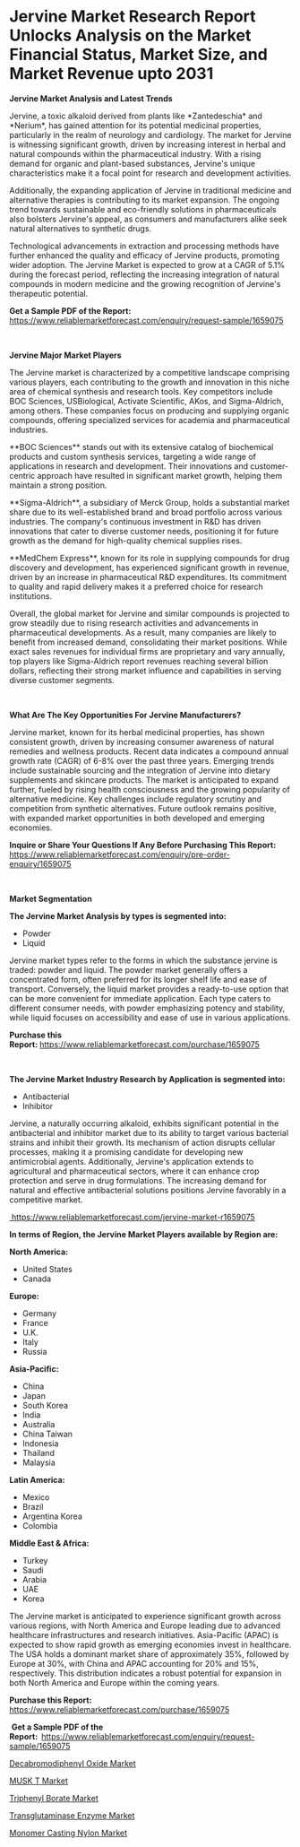 <p><h1>Jervine Market Research Report Unlocks Analysis on the Market Financial Status, Market Size, and Market Revenue upto 2031</h1></p><p><strong>Jervine Market Analysis and Latest Trends</strong></p>
<p><p>Jervine, a toxic alkaloid derived from plants like *Zantedeschia* and *Nerium*, has gained attention for its potential medicinal properties, particularly in the realm of neurology and cardiology. The market for Jervine is witnessing significant growth, driven by increasing interest in herbal and natural compounds within the pharmaceutical industry. With a rising demand for organic and plant-based substances, Jervine's unique characteristics make it a focal point for research and development activities.</p><p>Additionally, the expanding application of Jervine in traditional medicine and alternative therapies is contributing to its market expansion. The ongoing trend towards sustainable and eco-friendly solutions in pharmaceuticals also bolsters Jervine's appeal, as consumers and manufacturers alike seek natural alternatives to synthetic drugs.</p><p>Technological advancements in extraction and processing methods have further enhanced the quality and efficacy of Jervine products, promoting wider adoption. The Jervine Market is expected to grow at a CAGR of 5.1% during the forecast period, reflecting the increasing integration of natural compounds in modern medicine and the growing recognition of Jervine's therapeutic potential.</p></p>
<p><strong>Get a Sample PDF of the Report:&nbsp;</strong> <a href="https://www.reliablemarketforecast.com/enquiry/request-sample/1659075?utm_campaign=1140&utm_medium=2&utm_source=Github&utm_content=ia&utm_term=08112024&utm_id=jervine">https://www.reliablemarketforecast.com/enquiry/request-sample/1659075</a></p>
<p>&nbsp;</p>
<p><strong>Jervine Major Market Players</strong></p>
<p><p>The Jervine market is characterized by a competitive landscape comprising various players, each contributing to the growth and innovation in this niche area of chemical synthesis and research tools. Key competitors include BOC Sciences, USBiological, Activate Scientific, AKos, and Sigma-Aldrich, among others. These companies focus on producing and supplying organic compounds, offering specialized services for academia and pharmaceutical industries.</p><p>**BOC Sciences** stands out with its extensive catalog of biochemical products and custom synthesis services, targeting a wide range of applications in research and development. Their innovations and customer-centric approach have resulted in significant market growth, helping them maintain a strong position.</p><p>**Sigma-Aldrich**, a subsidiary of Merck Group, holds a substantial market share due to its well-established brand and broad portfolio across various industries. The company's continuous investment in R&D has driven innovations that cater to diverse customer needs, positioning it for future growth as the demand for high-quality chemical supplies rises.</p><p>**MedChem Express**, known for its role in supplying compounds for drug discovery and development, has experienced significant growth in revenue, driven by an increase in pharmaceutical R&D expenditures. Its commitment to quality and rapid delivery makes it a preferred choice for research institutions.</p><p>Overall, the global market for Jervine and similar compounds is projected to grow steadily due to rising research activities and advancements in pharmaceutical developments. As a result, many companies are likely to benefit from increased demand, consolidating their market positions. While exact sales revenues for individual firms are proprietary and vary annually, top players like Sigma-Aldrich report revenues reaching several billion dollars, reflecting their strong market influence and capabilities in serving diverse customer segments.</p></p>
<p>&nbsp;</p>
<p><strong>What Are The Key Opportunities For Jervine Manufacturers?</strong></p>
<p><p>Jervine market, known for its herbal medicinal properties, has shown consistent growth, driven by increasing consumer awareness of natural remedies and wellness products. Recent data indicates a compound annual growth rate (CAGR) of 6-8% over the past three years. Emerging trends include sustainable sourcing and the integration of Jervine into dietary supplements and skincare products. The market is anticipated to expand further, fueled by rising health consciousness and the growing popularity of alternative medicine. Key challenges include regulatory scrutiny and competition from synthetic alternatives. Future outlook remains positive, with expanded market opportunities in both developed and emerging economies.</p></p>
<p><strong>Inquire or Share Your Questions If Any Before Purchasing This Report:</strong> <a href="https://www.reliablemarketforecast.com/enquiry/pre-order-enquiry/1659075?utm_campaign=1140&utm_medium=2&utm_source=Github&utm_content=ia&utm_term=08112024&utm_id=jervine">https://www.reliablemarketforecast.com/enquiry/pre-order-enquiry/1659075</a></p>
<p>&nbsp;</p>
<p><strong>Market Segmentation</strong></p>
<p><strong>The Jervine Market Analysis by types is segmented into:</strong></p>
<p><ul><li>Powder</li><li>Liquid</li></ul></p>
<p><p>Jervine market types refer to the forms in which the substance jervine is traded: powder and liquid. The powder market generally offers a concentrated form, often preferred for its longer shelf life and ease of transport. Conversely, the liquid market provides a ready-to-use option that can be more convenient for immediate application. Each type caters to different consumer needs, with powder emphasizing potency and stability, while liquid focuses on accessibility and ease of use in various applications.</p></p>
<p><strong>Purchase this Report:&nbsp;</strong><a href="https://www.reliablemarketforecast.com/purchase/1659075?utm_campaign=1140&utm_medium=2&utm_source=Github&utm_content=ia&utm_term=08112024&utm_id=jervine">https://www.reliablemarketforecast.com/purchase/1659075</a></p>
<p>&nbsp;</p>
<p><strong>The Jervine Market Industry Research by Application is segmented into:</strong></p>
<p><ul><li>Antibacterial</li><li>Inhibitor</li></ul></p>
<p><p>Jervine, a naturally occurring alkaloid, exhibits significant potential in the antibacterial and inhibitor market due to its ability to target various bacterial strains and inhibit their growth. Its mechanism of action disrupts cellular processes, making it a promising candidate for developing new antimicrobial agents. Additionally, Jervine's application extends to agricultural and pharmaceutical sectors, where it can enhance crop protection and serve in drug formulations. The increasing demand for natural and effective antibacterial solutions positions Jervine favorably in a competitive market.</p></p>
<p><a href="https://www.reliablemarketforecast.com/jervine-market-r1659075?utm_campaign=1140&utm_medium=2&utm_source=Github&utm_content=ia&utm_term=08112024&utm_id=jervine">&nbsp;https://www.reliablemarketforecast.com/jervine-market-r1659075</a></p>
<p><strong>In terms of Region, the Jervine Market Players available by Region are:</strong></p>
<p>
    <p> <strong> North America: </strong>
        <ul>
            <li>United States</li>
            <li>Canada</li>
        </ul>
        </p> 
    <p> <strong> Europe: </strong>
        <ul>
            <li>Germany</li>
            <li>France</li>
            <li>U.K.</li>
            <li>Italy</li>
            <li>Russia</li>
        </ul>
        </p> 
    <p> <strong> Asia-Pacific: </strong>
        <ul>
            <li>China</li>
            <li>Japan</li>
            <li>South Korea</li>
            <li>India</li>
            <li>Australia</li>
            <li>China Taiwan</li>
            <li>Indonesia</li>
            <li>Thailand</li>
            <li>Malaysia</li>
        </ul>
        </p> 
    <p> <strong> Latin America: </strong>
        <ul>
            <li>Mexico</li>
            <li>Brazil</li>
            <li>Argentina Korea</li>
            <li>Colombia</li>
        </ul>
        </p> 
    <p> <strong> Middle East & Africa: </strong>
        <ul>
            <li>Turkey</li>
            <li>Saudi</li>
            <li>Arabia</li>
            <li>UAE</li>
            <li>Korea</li>
        </ul>
    </p>
    </p>
<p><p>The Jervine market is anticipated to experience significant growth across various regions, with North America and Europe leading due to advanced healthcare infrastructures and research initiatives. Asia-Pacific (APAC) is expected to show rapid growth as emerging economies invest in healthcare. The USA holds a dominant market share of approximately 35%, followed by Europe at 30%, with China and APAC accounting for 20% and 15%, respectively. This distribution indicates a robust potential for expansion in both North America and Europe within the coming years.</p></p>
<p><strong>Purchase this Report: </strong><a href="https://www.reliablemarketforecast.com/purchase/1659075?utm_campaign=1140&utm_medium=2&utm_source=Github&utm_content=ia&utm_term=08112024&utm_id=jervine">https://www.reliablemarketforecast.com/purchase/1659075</a></p>
<p>&nbsp;<strong>Get a Sample PDF of the Report:&nbsp;&nbsp;</strong><a href="https://www.reliablemarketforecast.com/enquiry/request-sample/1659075?utm_campaign=1140&utm_medium=2&utm_source=Github&utm_content=ia&utm_term=08112024&utm_id=jervine">https://www.reliablemarketforecast.com/enquiry/request-sample/1659075</a></p>
<p><strong></strong></p>
<p><p><a href="https://github.com/elenif62bh/Market-Research-Report-List-1/blob/main/decabromodiphenyl-oxide-market.md?utm_campaign=1140&utm_medium=2&utm_source=Github&utm_content=ia&utm_term=08112024&utm_id=jervine">Decabromodiphenyl Oxide Market</a></p><p><a href="https://github.com/deshawnj39lau/Market-Research-Report-List-1/blob/main/musk-t-market.md?utm_campaign=1140&utm_medium=2&utm_source=Github&utm_content=ia&utm_term=08112024&utm_id=jervine">MUSK T Market</a></p><p><a href="https://github.com/cairotmbrowne3cq/Market-Research-Report-List-1/blob/main/triphenyl-borate-market.md?utm_campaign=1140&utm_medium=2&utm_source=Github&utm_content=ia&utm_term=08112024&utm_id=jervine">Triphenyl Borate Market</a></p><p><a href="https://github.com/siennagx1ahafter/Market-Research-Report-List-1/blob/main/transglutaminase-enzyme-market.md?utm_campaign=1140&utm_medium=2&utm_source=Github&utm_content=ia&utm_term=08112024&utm_id=jervine">Transglutaminase Enzyme Market</a></p><p><a href="https://github.com/b9uxfeyen/Market-Research-Report-List-1/blob/main/monomer-casting-nylon-market.md?utm_campaign=1140&utm_medium=2&utm_source=Github&utm_content=ia&utm_term=08112024&utm_id=jervine">Monomer Casting Nylon Market</a></p></p>